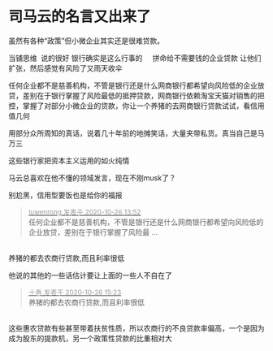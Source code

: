 # 司马云的名言又出来了


虽然有各种“政策”但小微企业其实还是很难贷款。

当铺思维&nbsp;&nbsp;说的很好 银行确实是这么行事的&nbsp; &nbsp;&nbsp;&nbsp;拼命给不需要钱的企业贷款 让他们扩张，然后感觉有风险了又雨天收伞

任何企业都不是慈善机构，不管是银行还是什么网商银行都希望向风险低的企业放贷，差别在于银行掌握了风险最低的抵押贷款，网商银行依赖淘宝天猫对销售的把控，掌握了对部分小微企业的贷款，你让一个养猪的去网商银行贷款试试，看信用值几何

用部分众所周知的真话，说着几十年前的地摊笑话，大量夹带私货。真当自己是马万三

这些银行家把资本主义运用的如火纯情

马云总喜欢在他不懂的领域发言，现在不刚musk了？

别尬黑，信用型要饭也是给你的福报<img src="static/image/smiley/default/lol.gif" smilieid="12" border="0" alt="" /><img src="static/image/smiley/default/lol.gif" smilieid="12" border="0" alt="" /><img src="static/image/smiley/default/lol.gif" smilieid="12" border="0" alt="" />

<div class="quote"><blockquote><font size="2"><a href="https://www.hostloc.com/forum.php?mod=redirect&amp;goto=findpost&amp;pid=9353896&amp;ptid=758420" target="_blank"><font color="#999999">luwenrong 发表于 2020-10-26 13:52</font></a></font><br />
任何企业都不是慈善机构，不管是银行还是什么网商银行都希望向风险低的企业放贷，差别在于银行掌握了风险最 ...</blockquote></div><br />
养猪的都去农商行贷款,而且利率很低<img src="static/image/smiley/default/lol.gif" smilieid="12" border="0" alt="" />

他说的其他的一些话估计要让上面的一些人不自在了

<div class="quote"><blockquote><font size="2"><a href="https://www.hostloc.com/forum.php?mod=redirect&amp;goto=findpost&amp;pid=9354326&amp;ptid=758420" target="_blank"><font color="#999999">十香 发表于 2020-10-26 15:23</font></a></font><br />
养猪的都去农商行贷款,而且利率很低</blockquote></div><br />
这些惠农贷款有些甚至带着扶贫性质，所以农商行的不良贷款率偏高，一个是因为成为股东的提款机，另一个政策性贷款的比重相对大

